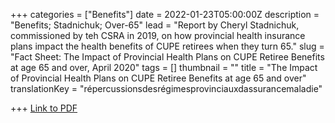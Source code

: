 +++
categories = ["Benefits"]
date = 2022-01-23T05:00:00Z
description = "Benefits; Stadnichuk; Over-65"
lead = "Report by Cheryl Stadnichuk, commissioned by teh CSRA in 2019, on how provincial health insurance plans impact the health benefits of CUPE retirees when they turn 65."
slug = "Fact Sheet: The Impact of Provincial Health Plans on CUPE Retiree Benefits at age 65 and over, April 2020"
tags = []
thumbnail = ""
title = "The Impact of Provincial Health Plans on CUPE Retiree Benefits at age 65 and over"
translationKey = "répercussionsdesrégimesprovinciauxdassurancemaladie"

+++
[Link to PDF](/img/fact_sheet_retiree_benefits_april_2020.pdf)